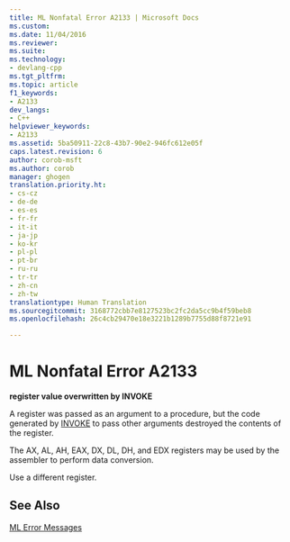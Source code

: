 ```yaml
---
title: ML Nonfatal Error A2133 | Microsoft Docs
ms.custom: 
ms.date: 11/04/2016
ms.reviewer: 
ms.suite: 
ms.technology:
- devlang-cpp
ms.tgt_pltfrm: 
ms.topic: article
f1_keywords:
- A2133
dev_langs:
- C++
helpviewer_keywords:
- A2133
ms.assetid: 5ba50911-22c8-43b7-90e2-946fc612e05f
caps.latest.revision: 6
author: corob-msft
ms.author: corob
manager: ghogen
translation.priority.ht:
- cs-cz
- de-de
- es-es
- fr-fr
- it-it
- ja-jp
- ko-kr
- pl-pl
- pt-br
- ru-ru
- tr-tr
- zh-cn
- zh-tw
translationtype: Human Translation
ms.sourcegitcommit: 3168772cbb7e8127523bc2fc2da5cc9b4f59beb8
ms.openlocfilehash: 26c4cb29470e18e3221b1289b7755d88f8721e91

---
```

# ML Nonfatal Error A2133
**register value overwritten by INVOKE**  
  
 A register was passed as an argument to a procedure, but the code generated by [INVOKE](../../assembler/masm/invoke.md) to pass other arguments destroyed the contents of the register.  
  
 The AX, AL, AH, EAX, DX, DL, DH, and EDX registers may be used by the assembler to perform data conversion.  
  
 Use a different register.  
  
## See Also  
 [ML Error Messages](../../assembler/masm/ml-error-messages.md)


<!--HONumber=Jan17_HO1-->


